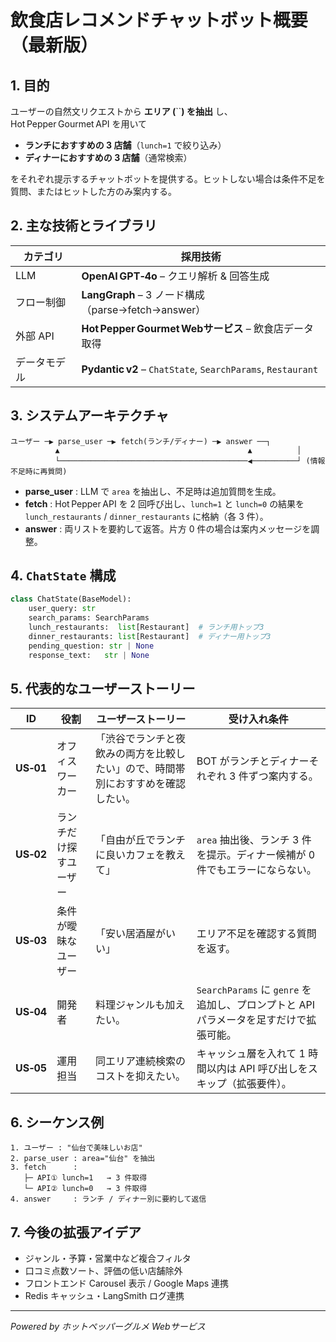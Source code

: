 # 飲食店レコメンドチャットボット概要（最新版）

## 1. 目的

ユーザーの自然文リクエストから **エリア (**``**) を抽出** し、Hot Pepper Gourmet API を用いて

- **ランチにおすすめの 3 店舗**（`lunch=1` で絞り込み）
- **ディナーにおすすめの 3 店舗**（通常検索）

をそれぞれ提示するチャットボットを提供する。ヒットしない場合は条件不足を質問、またはヒットした方のみ案内する。

## 2. 主な技術とライブラリ

| カテゴリ   | 採用技術                                                        |
| ------ | ----------------------------------------------------------- |
| LLM    | **OpenAI GPT‑4o** – クエリ解析 & 回答生成                            |
| フロー制御  | **LangGraph** – 3 ノード構成（parse→fetch→answer）                 |
| 外部 API | **Hot Pepper Gourmet Webサービス** – 飲食店データ取得                   |
| データモデル | **Pydantic v2** – `ChatState`, `SearchParams`, `Restaurant` |

## 3. システムアーキテクチャ

```
ユーザー ─▶ parse_user ─▶ fetch(ランチ/ディナー) ─▶ answer ──┐
          ▲                                          ▲          │
          └──────────────────────────────────────────◀──────────┘ (情報不足時に再質問)
```

- **parse\_user** : LLM で `area` を抽出し、不足時は追加質問を生成。
- **fetch**      : Hot Pepper API を 2 回呼び出し、`lunch=1` と `lunch=0` の結果を `lunch_restaurants` / `dinner_restaurants` に格納（各 3 件）。
- **answer**     : 両リストを要約して返答。片方 0 件の場合は案内メッセージを調整。

## 4. `ChatState` 構成

```python
class ChatState(BaseModel):
    user_query: str
    search_params: SearchParams
    lunch_restaurants:  list[Restaurant]  # ランチ用トップ3
    dinner_restaurants: list[Restaurant]  # ディナー用トップ3
    pending_question: str | None
    response_text:   str | None
```

## 5. 代表的なユーザーストーリー

| ID        | 役割          | ユーザーストーリー                                | 受け入れ条件                                                    |
| --------- | ----------- | ---------------------------------------- | --------------------------------------------------------- |
| **US‑01** | オフィスワーカー    | 「渋谷でランチと夜飲みの両方を比較したい」ので、時間帯別におすすめを確認したい。 | BOT がランチとディナーそれぞれ 3 件ずつ案内する。                              |
| **US‑02** | ランチだけ探すユーザー | 「自由が丘でランチに良いカフェを教えて」                     | `area` 抽出後、ランチ 3 件を提示。ディナー候補が 0 件でもエラーにならない。              |
| **US‑03** | 条件が曖昧なユーザー  | 「安い居酒屋がいい」                               | エリア不足を確認する質問を返す。                                          |
| **US‑04** | 開発者         | 料理ジャンルも加えたい。                             | `SearchParams` に `genre` を追加し、プロンプトと API パラメータを足すだけで拡張可能。 |
| **US‑05** | 運用担当        | 同エリア連続検索のコストを抑えたい。                       | キャッシュ層を入れて 1 時間以内は API 呼び出しをスキップ（拡張要件）。                   |

## 6. シーケンス例

```text
1. ユーザー : "仙台で美味しいお店"
2. parse_user : area="仙台" を抽出
3. fetch      :
   ├─ API① lunch=1   → 3 件取得
   └─ API② lunch=0   → 3 件取得
4. answer     : ランチ / ディナー別に要約して返信
```

## 7. 今後の拡張アイデア

- ジャンル・予算・営業中など複合フィルタ
- 口コミ点数ソート、評価の低い店舗除外
- フロントエンド Carousel 表示 / Google Maps 連携
- Redis キャッシュ・LangSmith ログ連携

---

*Powered by ホットペッパーグルメ Webサービス*

